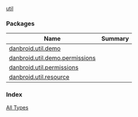 [util](./index.md)

### Packages

| Name | Summary |
|---|---|
| [danbroid.util.demo](danbroid.util.demo/index.md) |  |
| [danbroid.util.demo.permissions](danbroid.util.demo.permissions/index.md) |  |
| [danbroid.util.permissions](danbroid.util.permissions/index.md) |  |
| [danbroid.util.resource](danbroid.util.resource/index.md) |  |

### Index

[All Types](alltypes/index.md)